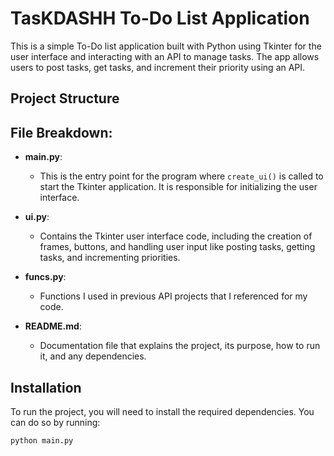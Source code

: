 # TasKDASHH To-Do List Application

This is a simple To-Do list application built with Python using Tkinter for the user interface and interacting with an API to manage tasks. The app allows users to post tasks, get tasks, and increment their priority using an API.

## Project Structure


## File Breakdown:

- **main.py**: 
  - This is the entry point for the program where `create_ui()` is called to start the Tkinter application. It is responsible for initializing the user interface.

- **ui.py**: 
  - Contains the Tkinter user interface code, including the creation of frames, buttons, and handling user input like posting tasks, getting tasks, and incrementing priorities.

- **funcs.py**: 
  - Functions I used in previous API projects that I referenced for my code.

- **README.md**: 
  - Documentation file that explains the project, its purpose, how to run it, and any dependencies.

## Installation

To run the project, you will need to install the required dependencies. You can do so by running:


```bash
python main.py
```

